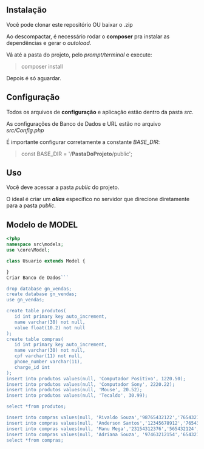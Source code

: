 ## Instalação
Você pode clonar este repositório OU baixar o .zip


Ao descompactar, é necessário rodar o **composer** pra instalar as dependências e gerar o *autoload*.

Vá até a pasta do projeto, pelo *prompt/terminal* e execute:
> composer install

Depois é só aguardar.

## Configuração
Todos os arquivos de **configuração** e aplicação estão dentro da pasta *src*.

As configurações de Banco de Dados e URL estão no arquivo *src/Config.php*

É importante configurar corretamente a constante *BASE_DIR*:
> const BASE_DIR = '/**PastaDoProjeto**/public';


## Uso
Você deve acessar a pasta *public* do projeto.

O ideal é criar um ***alias*** específico no servidor que direcione diretamente para a pasta *public*.

## Modelo de MODEL
```php
<?php
namespace src\models;
use \core\Model;

class Usuario extends Model {

}
Criar Banco de Dados```

drop database gn_vendas;
create database gn_vendas;
use gn_vendas;

create table produtos(
   id int primary key auto_increment,
   name varchar(30) not null,
   value float(10.2) not null
);
create table compras(
   id int primary key auto_increment,
   name varchar(30) not null,
   cpf varchar(11) not null,
   phone_number varchar(11),
   charge_id int
);
insert into produtos values(null, 'Computador Positivo', 1220.50);
insert into produtos values(null, 'Computador Sony', 2220.22);
insert into produtos values(null, 'Mouse', 20.52);
insert into produtos values(null, 'Tecaldo', 30.99);

select *from produtos;

insert into compras values(null, 'Rivaldo Souza','98765432122','765432122',null);
insert into compras values(null, 'Anderson Santos','12345678912','765432121',null);
insert into compras values(null, 'Manu Mega','23154312376','565432124',null);	
insert into compras values(null, 'Adriana Souza', '97463212154','65432125',null);
select *from compras;
